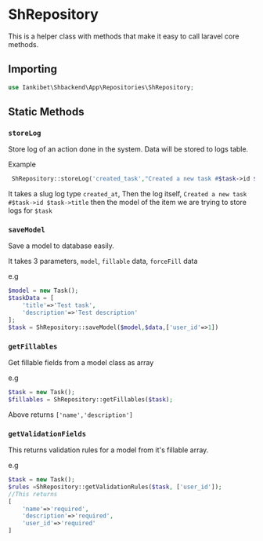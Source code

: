 # ShRepository

This is a helper class with methods that 
make it easy to call laravel core methods.


## Importing

```php
use Iankibet\Shbackend\App\Repositories\ShRepository;
```

## Static Methods

### ``storeLog``

Store log of an action done in the system. Data will be stored to logs table.

Example

```php
 ShRepository::storeLog('created_task',"Created a new task #$task->id $task->title",$task);
```

It takes a slug log type ``created_at``, Then the log itself, ``Created a new task #$task->id $task->title`` then the model of the item we are trying to store logs for ``$task``

### ``saveModel``

Save a model to database easily.

It takes 3 parameters, ``model``, ``fillable`` data, ``forceFill`` data

e.g

```php
$model = new Task();
$taskData = [
    'title'=>'Test task',
    'description'=>'Test description'
];
$task = ShRepository::saveModel($model,$data,['user_id'=>1])
```


### ``getFillables``

Get fillable fields from a model class as array

e.g

```php
$task = new Task();
$fillables = ShRepository::getFillables($task);
```

Above returns ``['name','description']``

### ``getValidationFields``

This returns validation rules for a model from it's fillable array.

e.g

```php
$task = new Task();
$rules =ShRepository::getValidationRules($task, ['user_id']);
//This returns
[
    'name'=>'required',
    'description'=>'required',
    'user_id'=>'required'
]
```



